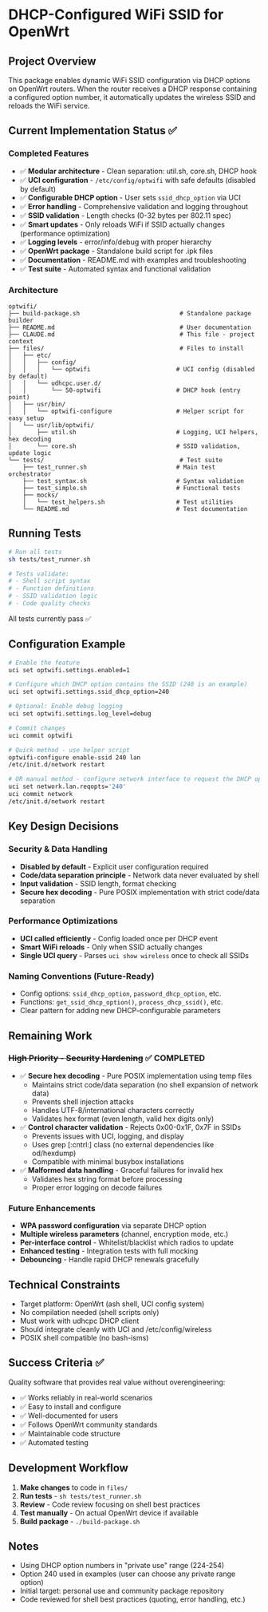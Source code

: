 # DHCP-Configured WiFi SSID for OpenWrt

## Project Overview
This package enables dynamic WiFi SSID configuration via DHCP options on OpenWrt routers. When the router receives a DHCP response containing a configured option number, it automatically updates the wireless SSID and reloads the WiFi service.

## Current Implementation Status ✅

### Completed Features
- ✅ **Modular architecture** - Clean separation: util.sh, core.sh, DHCP hook
- ✅ **UCI configuration** - `/etc/config/optwifi` with safe defaults (disabled by default)
- ✅ **Configurable DHCP option** - User sets `ssid_dhcp_option` via UCI
- ✅ **Error handling** - Comprehensive validation and logging throughout
- ✅ **SSID validation** - Length checks (0-32 bytes per 802.11 spec)
- ✅ **Smart updates** - Only reloads WiFi if SSID actually changes (performance optimization)
- ✅ **Logging levels** - error/info/debug with proper hierarchy
- ✅ **OpenWrt package** - Standalone build script for .ipk files
- ✅ **Documentation** - README.md with examples and troubleshooting
- ✅ **Test suite** - Automated syntax and functional validation

### Architecture

```
optwifi/
├── build-package.sh                            # Standalone package builder
├── README.md                                   # User documentation
├── CLAUDE.md                                   # This file - project context
├── files/                                      # Files to install
│   ├── etc/
│   │   ├── config/
│   │   │   └── optwifi                        # UCI config (disabled by default)
│   │   └── udhcpc.user.d/
│   │       └── 50-optwifi                     # DHCP hook (entry point)
│   ├── usr/bin/
│   │   └── optwifi-configure                  # Helper script for easy setup
│   └── usr/lib/optwifi/
│       ├── util.sh                            # Logging, UCI helpers, hex decoding
│       └── core.sh                            # SSID validation, update logic
└── tests/                                      # Test suite
    ├── test_runner.sh                         # Main test orchestrator
    ├── test_syntax.sh                         # Syntax validation
    ├── test_simple.sh                         # Functional tests
    ├── mocks/
    │   └── test_helpers.sh                    # Test utilities
    └── README.md                              # Test documentation
```

## Running Tests

```bash
# Run all tests
sh tests/test_runner.sh

# Tests validate:
# - Shell script syntax
# - Function definitions
# - SSID validation logic
# - Code quality checks
```

All tests currently pass ✅

## Configuration Example

```bash
# Enable the feature
uci set optwifi.settings.enabled=1

# Configure which DHCP option contains the SSID (240 is an example)
uci set optwifi.settings.ssid_dhcp_option=240

# Optional: Enable debug logging
uci set optwifi.settings.log_level=debug

# Commit changes
uci commit optwifi

# Quick method - use helper script
optwifi-configure enable-ssid 240 lan
/etc/init.d/network restart

# OR manual method - configure network interface to request the DHCP option
uci set network.lan.reqopts='240'
uci commit network
/etc/init.d/network restart
```

## Key Design Decisions

### Security & Data Handling
- **Disabled by default** - Explicit user configuration required
- **Code/data separation principle** - Network data never evaluated by shell
- **Input validation** - SSID length, format checking
- **Secure hex decoding** - Pure POSIX implementation with strict code/data separation

### Performance Optimizations
- **UCI called efficiently** - Config loaded once per DHCP event
- **Smart WiFi reloads** - Only when SSID actually changes
- **Single UCI query** - Parses `uci show wireless` once to check all SSIDs

### Naming Conventions (Future-Ready)
- Config options: `ssid_dhcp_option`, `password_dhcp_option`, etc.
- Functions: `get_ssid_dhcp_option()`, `process_dhcp_ssid()`, etc.
- Clear pattern for adding new DHCP-configurable parameters

## Remaining Work

### ~~High Priority - Security Hardening~~ ✅ COMPLETED
- ✅ **Secure hex decoding** - Pure POSIX implementation using temp files
  - Maintains strict code/data separation (no shell expansion of network data)
  - Prevents shell injection attacks
  - Handles UTF-8/international characters correctly
  - Validates hex format (even length, valid hex digits only)
- ✅ **Control character validation** - Rejects 0x00-0x1F, 0x7F in SSIDs
  - Prevents issues with UCI, logging, and display
  - Uses grep [:cntrl:] class (no external dependencies like od/hexdump)
  - Compatible with minimal busybox installations
- ✅ **Malformed data handling** - Graceful failures for invalid hex
  - Validates hex string format before processing
  - Proper error logging on decode failures

### Future Enhancements
- **WPA password configuration** via separate DHCP option
- **Multiple wireless parameters** (channel, encryption mode, etc.)
- **Per-interface control** - Whitelist/blacklist which radios to update
- **Enhanced testing** - Integration tests with full mocking
- **Debouncing** - Handle rapid DHCP renewals gracefully

## Technical Constraints
- Target platform: OpenWrt (ash shell, UCI config system)
- No compilation needed (shell scripts only)
- Must work with udhcpc DHCP client
- Should integrate cleanly with UCI and /etc/config/wireless
- POSIX shell compatible (no bash-isms)

## Success Criteria ✅

Quality software that provides real value without overengineering:
- ✅ Works reliably in real-world scenarios
- ✅ Easy to install and configure
- ✅ Well-documented for users
- ✅ Follows OpenWrt community standards
- ✅ Maintainable code structure
- ✅ Automated testing

## Development Workflow

1. **Make changes** to code in `files/`
2. **Run tests** - `sh tests/test_runner.sh`
3. **Review** - Code review focusing on shell best practices
4. **Test manually** - On actual OpenWrt device if available
5. **Build package** - `./build-package.sh`

## Notes
- Using DHCP option numbers in "private use" range (224-254)
- Option 240 used in examples (user can choose any private range option)
- Initial target: personal use and community package repository
- Code reviewed for shell best practices (quoting, error handling, etc.)
